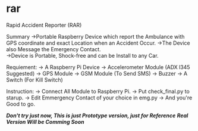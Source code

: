 # rar
Rapid Accident Reporter (RAR)

Summary
->Portable Raspberry Device which report the Ambulance with GPS coordinate and exact Location when an Accident Occur.
->The Device also Message the Emergency Contact.</br>
->Device is Portable, Shock-free and can be Install to any Car.

Requiement:
-> A Raspberry Pi Device
-> Accelerometer Module (ADX l345 Suggested)
-> GPS Module
-> GSM Module (To Send SMS)
-> Buzzer
-> A Switch (For Kill Switch)

Instruction:
-> Connect All Module to Raspberry Pi.
-> Put check_final.py to starup.
-> Edit Emmergency Contact of your choice in emg.py
-> And you're Good to go.

***Don't try just now, This is just Prototype version, just for Reference***
***Real Version Will be Comming Soon***


